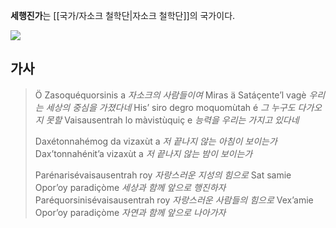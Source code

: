 **세행진가**는 [[국가/자소크 철학단|자소크 철학단]]의 국가이다.

![](https://youtu.be/m7qG_NvaWwg?si=OMkUm__RIDFyjuF5)

## 가사
> Ö Zasoquéquorsinis a
> *자소크의 사람들이여*
> Miras ä Satáçente’l vagè
> *우리는 세상의 중심을 가졌다네*
> His’ siro degro moquomùtah é
> *그 누구도 다가오지 못할*
> Vaisausentrah lo màvistùquiç e
> *능력을 우리는 가지고 있다네*
> 
> Daxétonnahémog da vizaxùt a
> *저 끝나지 않는 아침이 보이는가*
> Dax’tonnahénit’a vizaxùt a
> *저 끝나지 않는 밤이 보이는가*
> 
> Parénarisévaisausentrah roy
> *자랑스러운 지성의 힘으로*
> Sat samie Opor’oy paradiçòme
> *세상과 함께 앞으로 행진하자*
> Paréquorsinisévaisausentrah roy
> *자랑스러운 사람들의 힘으로*
> Vex’amie Opor’oy paradiçòme
> *자연과 함께 앞으로 나아가자*
